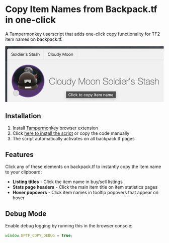 # Copy Item Names from Backpack.tf in one-click

A Tampermonkey userscript that adds one-click copy functionality for TF2 item names on backpack.tf.

![Stats](img_1.png)

## Installation

1. Install [Tampermonkey](https://www.tampermonkey.net/) browser extension
2. Click [here to install the script](https://github.com/idomanteu/userscripts/raw/main/bp_item_name_copy.user.js) or copy the code manually
3. The script automatically activates on all backpack.tf pages

## Features

Click any of these elements on backpack.tf to instantly copy the item name to your clipboard:

- **Listing titles** - Click the item name in buy/sell listings
- **Stats page headers** - Click the main item title on item statistics pages
- **Hover popovers** - Click item names in tooltip popovers that appear on hover

## Debug Mode

Enable debug logging by running this in the browser console:

```javascript
window.BPTF_COPY_DEBUG = true;
```
